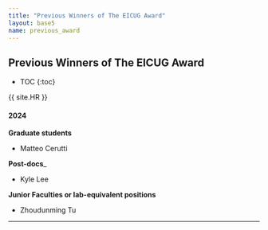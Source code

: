 ```yaml
---
title: "Previous Winners of The EICUG Award"
layout: base5
name: previous_award
---
```


<!-- {% assign sc_link='/content/sc.html' | relative_url %}
{% assign org_link='/content/organization.html' | relative_url %} -->

<h2>Previous Winners of The EICUG Award</h2>

* TOC
{:toc}

{{ site.HR }}


#### 2024

__Graduate students__
* Matteo Cerutti

__Post-docs___
* Kyle Lee

__Junior Faculties or lab-equivalent positions__
* Zhoudunming Tu 

---
